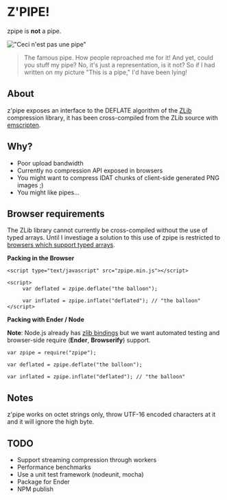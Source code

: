 # Z'PIPE!

zpipe is **not** a pipe.

!["Ceci n'est pas une pipe"](http://upload.wikimedia.org/wikipedia/en/thumb/b/b9/MagrittePipe.jpg/300px-MagrittePipe.jpg "Ceci n'est pas une pipe")

>The famous pipe. How people reproached me for it! And yet, could you stuff my pipe? No, it's just a representation, is it not? So if I had written on my picture "This is a pipe," I'd have been lying!

## About

z'pipe exposes an interface to the DEFLATE algorithm of the [ZLib](http://zlib.net/) compression library, it has been cross-compiled from the ZLib source with [emscripten](https://github.com/kripken/emscripten).

## Why?

* Poor upload bandwidth
* Currently no compression API exposed in browsers
* You might want to compress IDAT chunks of client-side generated PNG images ;)
* You might like pipes...

## Browser requirements

The ZLib library cannot currently be cross-compiled without the use of typed arrays. Until I investiage a solution to this use of zpipe is restricted to [browsers which support typed arrays](http://caniuse.com/typedarrays).

**Packing in the Browser**

    <script type="text/javascript" src="zpipe.min.js"></script>

    <script>
         var deflated = zpipe.deflate("the balloon");

         var inflated = zpipe.inflate("deflated"); // "the balloon"
    </script>

**Packing with Ender / Node**

**Note**: Node.js already has [zlib bindings](http://nodejs.org/docs/v0.6.0/api/zlib.html) but we want automated testing and browser-side require (**Ender**, **Browserify**) support.

    var zpipe = require("zpipe");
    
    var deflated = zpipe.deflate("the balloon");

    var inflated = zpipe.inflate("deflated"); // "the balloon"

## Notes

z'pipe works on octet strings only, throw UTF-16 encoded characters at it and it will ignore the high byte.

## TODO

* Support streaming compression through workers
* Performance benchmarks
* Use a unit test framework (nodeunit, mocha)
* Package for Ender
* NPM publish
